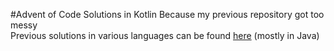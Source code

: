 #Advent of Code Solutions in Kotlin
Because my previous repository got too messy  
Previous solutions in various languages can be found [here](https://github.com/VictiniX888/AdventOfCode) (mostly in Java)